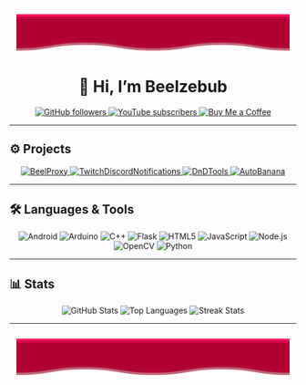 <p align="center">
  <img src="https://github.com/Beelzebub2/Beelzebub2/blob/main/top.svg" alt="Header Graphic" />
</p>

<h1 align="center">👋 Hi, I’m Beelzebub</h1>
<p align="center">
  <a href="https://github.com/Beelzebub2">
    <img alt="GitHub followers" src="https://img.shields.io/github/followers/Beelzebub2?label=Follow&style=social" />
  </a>
  <a href="https://www.youtube.com/@beelzebub2">
    <img alt="YouTube subscribers" src="https://img.shields.io/youtube/channel/subscribers/UCrAz_dVQ1gE2LO3LUHjJfFw?label=YouTube&style=social" />
  </a>
  <a href="https://ko-fi.com/beelzebub_uwu">
    <img alt="Buy Me a Coffee" src="https://img.shields.io/badge/❤️-Ko--fi-FF5E5B?style=flat&logo=ko-fi" />
  </a>
</p>

---

## ⚙️ Projects

<div align="center">
  <a href="https://github.com/Beelzebub2/BeelProxy" title="Proxy Scraper">
    <img src="https://github-readme-stats-sigma-five.vercel.app/api/pin/?username=Beelzebub2&repo=BeelProxy&theme=react&border_radius=10" alt="BeelProxy" />
  </a>
  <a href="https://github.com/Beelzebub2/TwitchDiscordNotifications" title="Twitch→Discord Notifier">
    <img src="https://github-readme-stats-sigma-five.vercel.app/api/pin/?username=Beelzebub2&repo=TwitchDiscordNotifications&theme=react&border_radius=10" alt="TwitchDiscordNotifications" />
  </a>
  <a href="https://github.com/Beelzebub2/DnDTools" title="DnD Tools">
    <img src="https://github-readme-stats-sigma-five.vercel.app/api/pin/?username=Beelzebub2&repo=DnDTools&theme=react&border_radius=10" alt="DnDTools" />
  </a>
  <a href="https://github.com/Beelzebub2/AutoBanana" title="AutoBanana">
    <img src="https://github-readme-stats-sigma-five.vercel.app/api/pin/?username=Beelzebub2&repo=AutoBanana&theme=react&border_radius=10" alt="AutoBanana" />
  </a>
</div>

---

## 🛠️ Languages & Tools

<p align="center">
  <img alt="Android"          src="https://cdn.jsdelivr.net/gh/devicons/devicon/icons/android/android-original.svg"            width="40" height="40"/>
  <img alt="Arduino"          src="https://cdn.worldvectorlogo.com/logos/arduino-1.svg"                                     width="40" height="40"/>
  <img alt="C++"              src="https://cdn.jsdelivr.net/gh/devicons/devicon/icons/cplusplus/cplusplus-original.svg"    width="40" height="40"/>
  <img alt="Flask"            src="https://cdn.jsdelivr.net/gh/devicons/devicon/icons/flask/flask-original.svg"            width="40" height="40"/>
  <img alt="HTML5"            src="https://cdn.jsdelivr.net/gh/devicons/devicon/icons/html5/html5-original.svg"            width="40" height="40"/>
  <img alt="JavaScript"       src="https://cdn.jsdelivr.net/gh/devicons/devicon/icons/javascript/javascript-original.svg"    width="40" height="40"/>
  <img alt="Node.js"          src="https://cdn.jsdelivr.net/gh/devicons/devicon/icons/nodejs/nodejs-original.svg"          width="40" height="40"/>
  <img alt="OpenCV"           src="https://cdn.jsdelivr.net/gh/devicons/devicon/icons/opencv/opencv-original.svg"            width="40" height="40"/>
  <img alt="Python"           src="https://cdn.jsdelivr.net/gh/devicons/devicon/icons/python/python-original.svg"          width="40" height="40"/>
</p>

---

## 📊 Stats

<div align="center">
  <img src="https://github-readme-stats-sigma-five.vercel.app/api?username=Beelzebub2&show_icons=true&count_private=true&theme=react&border_radius=10"  alt="GitHub Stats" height="150"/>
  <img src="https://github-readme-stats-sigma-five.vercel.app/api/top-langs/?username=Beelzebub2&layout=compact&theme=react&border_radius=10" alt="Top Languages" height="150"/>
  <img src="https://github-readme-streak-stats.herokuapp.com?user=Beelzebub2&theme=react&border_radius=10" alt="Streak Stats" height="150"/>
</div>

---

<!-- START_SECTION:waka -->
<!--END_SECTION:waka-->

<p align="center">
  <img src="https://github.com/Beelzebub2/Beelzebub2/blob/main/bottom.svg" alt="Footer Graphic" style="transform: scaleY(-1);" />
</p>
